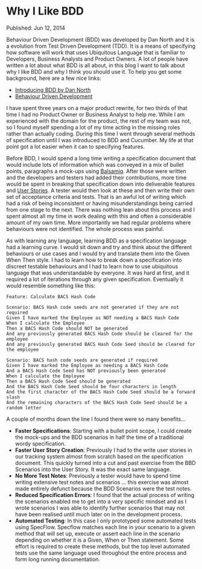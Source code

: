 # Why I Like BDD

Published: Jun 12, 2014

Behaviour Driven Development (BDD) was developed by Dan North and it is a evolution from Test Driven Development (TDD). It is a means of specifying how software will work that uses Ubiquitous Language that is familiar to Developers, Business Analysts and Product Owners. A lot of people have written a lot about what BDD is all about, in this blog I want to talk about why I like BDD and why I think you should use it. To help you get some background, here are a few nice links:

- [Introducing BDD by Dan North](http://dannorth.net/introducing-bdd)
- [Behaviour Driven Development](http://en.wikipedia.org/wiki/Behavior-driven_development)

I have spent three years on a major product rewrite, for two thirds of that time I had no Product Owner or Business Analyst to help me. While I am experienced with the domain for the product, the rest of my team was not, so I found myself spending a lot of my time acting in the missing roles rather than actually coding. During this time I went through several methods of specification until I was introduced to BDD and Cucumber. My life at that point got a lot easier when it can to specifying features.

Before BDD, I would spend a long time writing a specification document that would include lots of information which was conveyed in a mix of bullet points, paragraphs a mock-ups using [Balsamiq](http://balsamiq.com). After those were written and the developers and testers had added their contributions, more time would be spent in breaking that specification down into deliverable features and [User Stories](http://en.wikipedia.org/wiki/User_story). A tester would then look at these and then write their own set of acceptance criteria and tests. That is an awful lot of writing which had a risk of being inconsistent or having misunderstandings being carried from one stage to the next. There was nothing lean about this process and I spent almost all my time in work dealing with this and often a considerable amount of my own time. More importantly we had regular problems where behaviours were not identified. The whole process was painful.

As with learning any language, learning BDD as a specification language had a learning curve. I would sit down and try and think about the different behaviours or use cases and I would try and translate them into the Given When Then style. I had to learn how to break down a specification into discreet testable behaviours and I had to learn how to use ubiquitous language that was understandable by everyone. It was hard at first, and it required a lot of iterations through any given specification. Eventually it would resemble something like this:

```BDD
Feature: Calculate BACS Hash Code

Scenario: BACS Hash code seeds are not generated if they are not required
Given I have marked the Employee as NOT needing a BACS Hash Code
When I calculate the Employee
Then a BACS Hash Code should NOT be generated
And any previously generated BACS Hash Code should be cleared for the employee
And any previously generated BACS Hash Code Seed should be cleared for the employee

Scenario: BACS hash code seeds are generated if required
Given I have marked the Employee as needing a BACS Hash Code
And a BACS Hash Code Seed has NOT previously been generated
When I calculate the Employee
Then a BACS Hash Code Seed should be generated
And the BACS Hash Code Seed should be four characters in length
And the first character of the BACS Hash Code Seed should be a forward slash
And the remaining characters of the BACS Hash Code Seed should be a random letter
```

A couple of months down the line I found there were so many benefits...

- **Faster Specifications**: Starting with a bullet point scope, I could create the mock-ups and the BDD scenarios in half the time of a traditional wordy specification.
- **Faster User Story Creation**: Previously I had to the write user stories in our tracking system almost from scratch based on the specification document. This quickly turned into a cut and past exercise from the BBD Scenarios into the User Story. It was the exact same language.
- **No More Test Notes**: Previously a tester would have to spend time writing extensive test notes and scenarios ... this exercise was almost made entirely defunct because the BDD Scenarios were the test notes.
- **Reduced Specification Errors**: I found that the actual process of writing the scenarios enabled me to get into a very specific mindset and as I wrote scenarios I was able to identify further scenarios that may not have been realised until much later on in the development process.
- **Automated Testing**: In this case I only prototyped some automated tests using SpecFlow. Specflow matches each line in your scenario to a given method that will set up, execute or assert each line in the scenario depending on whether it is a Given, When or Then statement. Some effort is required to create these methods, but the top level automated tests use the same language used throughout the entire process and form long running documentation.
